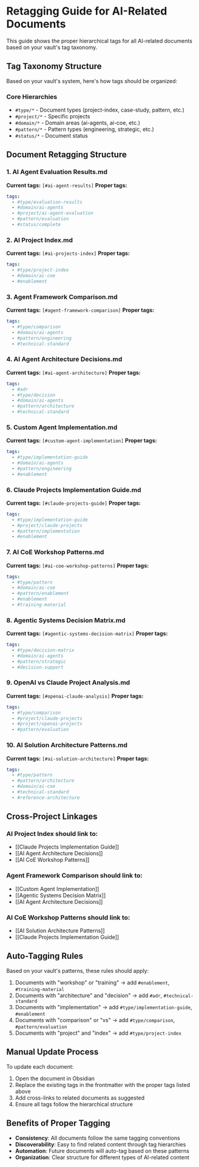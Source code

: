 # Retagging Guide for AI-Related Documents

This guide shows the proper hierarchical tags for all AI-related documents based on your vault's tag taxonomy.

## Tag Taxonomy Structure

Based on your vault's system, here's how tags should be organized:

### Core Hierarchies
- `#type/*` - Document types (project-index, case-study, pattern, etc.)
- `#project/*` - Specific projects
- `#domain/*` - Domain areas (ai-agents, ai-coe, etc.)
- `#pattern/*` - Pattern types (engineering, strategic, etc.)
- `#status/*` - Document status

## Document Retagging Structure

### 1. AI Agent Evaluation Results.md
**Current tags:** `[#ai-agent-results]`
**Proper tags:**
```yaml
tags:
  - #type/evaluation-results
  - #domain/ai-agents
  - #project/ai-agent-evaluation
  - #pattern/evaluation
  - #status/complete
```

### 2. AI Project Index.md
**Current tags:** `[#ai-projects-index]`
**Proper tags:**
```yaml
tags:
  - #type/project-index
  - #domain/ai-coe
  - #enablement
```

### 3. Agent Framework Comparison.md
**Current tags:** `[#agent-framework-comparison]`
**Proper tags:**
```yaml
tags:
  - #type/comparison
  - #domain/ai-agents
  - #pattern/engineering
  - #technical-standard
```

### 4. AI Agent Architecture Decisions.md
**Current tags:** `[#ai-agent-architecture]`
**Proper tags:**
```yaml
tags:
  - #adr
  - #type/decision
  - #domain/ai-agents
  - #pattern/architecture
  - #technical-standard
```

### 5. Custom Agent Implementation.md
**Current tags:** `[#custom-agent-implementation]`
**Proper tags:**
```yaml
tags:
  - #type/implementation-guide
  - #domain/ai-agents
  - #pattern/engineering
  - #enablement
```

### 6. Claude Projects Implementation Guide.md
**Current tags:** `[#claude-projects-guide]`
**Proper tags:**
```yaml
tags:
  - #type/implementation-guide
  - #project/claude-projects
  - #pattern/implementation
  - #enablement
```

### 7. AI CoE Workshop Patterns.md
**Current tags:** `[#ai-coe-workshop-patterns]`
**Proper tags:**
```yaml
tags:
  - #type/pattern
  - #domain/ai-coe
  - #pattern/enablement
  - #enablement
  - #training-material
```

### 8. Agentic Systems Decision Matrix.md
**Current tags:** `[#agentic-systems-decision-matrix]`
**Proper tags:**
```yaml
tags:
  - #type/decision-matrix
  - #domain/ai-agents
  - #pattern/strategic
  - #decision-support
```

### 9. OpenAI vs Claude Project Analysis.md
**Current tags:** `[#openai-claude-analysis]`
**Proper tags:**
```yaml
tags:
  - #type/comparison
  - #project/claude-projects
  - #project/openai-projects
  - #pattern/evaluation
```

### 10. AI Solution Architecture Patterns.md
**Current tags:** `[#ai-solution-architecture]`
**Proper tags:**
```yaml
tags:
  - #type/pattern
  - #pattern/architecture
  - #domain/ai-coe
  - #technical-standard
  - #reference-architecture
```

## Cross-Project Linkages

### AI Project Index should link to:
- [[Claude Projects Implementation Guide]]
- [[AI Agent Architecture Decisions]]
- [[AI CoE Workshop Patterns]]

### Agent Framework Comparison should link to:
- [[Custom Agent Implementation]]
- [[Agentic Systems Decision Matrix]]
- [[AI Agent Architecture Decisions]]

### AI CoE Workshop Patterns should link to:
- [[AI Solution Architecture Patterns]]
- [[Claude Projects Implementation Guide]]

## Auto-Tagging Rules

Based on your vault's patterns, these rules should apply:

1. Documents with "workshop" or "training" → add `#enablement`, `#training-material`
2. Documents with "architecture" and "decision" → add `#adr`, `#technical-standard`
3. Documents with "implementation" → add `#type/implementation-guide`, `#enablement`
4. Documents with "comparison" or "vs" → add `#type/comparison`, `#pattern/evaluation`
5. Documents with "project" and "index" → add `#type/project-index`

## Manual Update Process

To update each document:

1. Open the document in Obsidian
2. Replace the existing tags in the frontmatter with the proper tags listed above
3. Add cross-links to related documents as suggested
4. Ensure all tags follow the hierarchical structure

## Benefits of Proper Tagging

- **Consistency**: All documents follow the same tagging conventions
- **Discoverability**: Easy to find related content through tag hierarchies
- **Automation**: Future documents will auto-tag based on these patterns
- **Organization**: Clear structure for different types of AI-related content